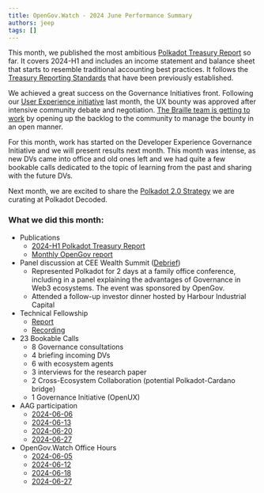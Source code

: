 ```yaml
---
title: OpenGov.Watch - 2024 June Performance Summary
authors: jeep
tags: []
---
```

This month, we published the most ambitious [Polkadot Treasury Report](https://forum.polkadot.network/t/2024-06-25-technical-fellowship-opendev-call/8890) so far. It covers 2024-H1 and includes an income statement and balance sheet that starts to resemble traditional accounting best practices. It follows the [Treasury Reporting Standards](https://www.opengov.watch/reports/treasury_reporting_standards) that have been previously established.

We achieved a great success on the Governance Initiatives front. Following our [User Experience initiative](https://www.notion.so/User-Experience-953ea66a953f45fa9aea093349e631fe?pvs=21) last month, the UX bounty was approved after intensive community debate and negotiation. [The Braille team is getting to work](https://forum.polkadot.network/t/ux-bounty-update/8790) by opening up the backlog to the community to manage the bounty in an open manner.

For this month, work has started on the Developer Experience Governance Initiative and we will present results next month. This month was intense, as new DVs came into office and old ones left and we had quite a few bookable calls dedicated to the topic of learning from the past and sharing with the future DVs.

Next month, we are excited to share the [Polkadot 2.0 Strategy](https://www.notion.so/264b338f38184248acbf630879f8386f?pvs=21) we are curating at Polkadot Decoded.

### What we did this month:

- Publications
    - [2024-H1 Polkadot Treasury Report](https://www.opengov.watch/reports/03_2024-treasury-report-h1)
    - [Monthly OpenGov report](https://www.opengov.watch/reports/2024-06-governance-report)
- Panel discussion at CEE Wealth Summit ([Debrief](https://www.linkedin.com/feed/update/urn:li:activity:7211994852907995136/))
    - Represented Polkadot for 2 days at a family office conference, including in a panel explaining the advantages of Governance in Web3 ecosystems. The event was sponsored by OpenGov.
    - Attended a follow-up investor dinner hosted by Harbour Industrial Capital
- Technical Fellowship
    - [Report](https://www.opengov.watch/technical_fellowship/proceedings/2024-06-25-opendev-call)
    - [Recording](https://www.youtube.com/live/MU7tCyhBU7g?si=Ya_ATMBdMOGvJEji)
- 23 Bookable Calls
    - 8 Governance consultations
    - 4 briefing incoming DVs
    - 6 with ecosystem agents
    - 3 interviews for the research paper
    - 2 Cross-Ecosystem Collaboration (potential Polkadot-Cardano bridge)
    - 1 Governance Initiative (OpenUX)
- AAG participation
    - [2024-06-06](https://www.youtube.com/watch?v=Q8ohD9S4S0Q)
    - [2024-06-13](https://www.youtube.com/watch?v=riF3cdBEVAU)
    - [2024-06-20](https://www.youtube.com/watch?v=YDkU2lg8of8)
    - [2024-06-27](https://www.youtube.com/watch?v=Bo72iQG-6Ic)
- OpenGov.Watch Office Hours
    - [2024-06-05](https://x.com/i/spaces/1mrxmyazPgzxy/peek)
    - [2024-06-12](https://x.com/i/spaces/1BRJjPZawdpKw/peek)
    - [2024-06-18](https://x.com/xcjeeper/status/1803009169760383193)
    - [2024-06-27](https://x.com/alice_und_bob/status/1806236381041017014)
